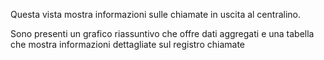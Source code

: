 Questa vista mostra informazioni sulle chiamate in uscita al centralino.

Sono presenti un grafico riassuntivo che offre dati aggregati e una tabella che mostra informazioni dettagliate sul registro chiamate
